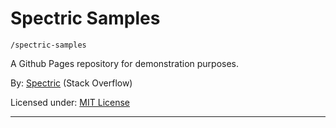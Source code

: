 # Spectric Samples

`/spectric-samples`

A Github Pages repository for demonstration purposes.

By: [Spectric](https://stackoverflow.com/users/14251221/spectric) (Stack Overflow)

Licensed under: [MIT License](https://github.com/SpectricSO/spectric-samples/blob/main/LICENSE)

---
